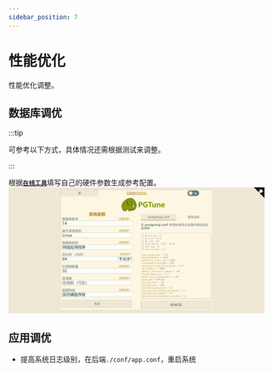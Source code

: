 ```yaml
---
sidebar_position: 7
---
```


# 性能优化

性能优化调整。

## 数据库调优

:::tip

可参考以下方式，具体情况还需根据测试来调整。

:::

根据[**`在线工具`**](https://pgtune.leopard.in.ua/)填写自己的硬件参数生成参考配置。
![推送参数](image/optimization-1.jpeg)

## 应用调优

* 提高系统日志级别，在后端`./conf/app.conf`，重启系统
